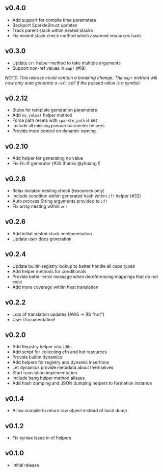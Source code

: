 ## v0.4.0
* Add support for compile time parameters
* Backport SparkleStruct updates
* Track parent stack within nested stacks
* Fix nested stack check method which assumed resources hash

## v0.3.0
* Update `or!` helper method to take multiple arguments
* Support non-ref values in `map!` (#19)

_NOTE: This release *could* contain a breaking change. The `map!` method
will now only auto generate a `ref!` call if the passed value is a symbol._

## v0.2.12
* Stubs for template generation parameters
* Add `no_value!` helper method
* Force path resets with `sparkle_path` is set
* Include all missing pseudo parameter helpers
* Provide more control on dynamic naming

## v0.2.10
* Add helper for generating no value
* Fix Fn::If generator (#35 thanks @yhuang !)

## v0.2.8
* Relax isolated nesting check (resources only)
* Include condition within generated hash within `if!` helper (#32)
* Auto process String arguments provided to `if!`
* Fix array nesting within `or!`

## v0.2.6
* Add initial nested stack implementation
* Update user docs generation

## v0.2.4
* Update builtin registry lookup to better handle all caps types
* Add helper methods for conditionals
* Provide better error message when dereferencing mappings that do not exist
* Add more coverage within heat translation

## v0.2.2
* Lots of translation updates (AWS -> RS "hot")
* User Documentation!

## v0.2.0
* Add Registry helper into Utils
* Add script for collecting cfn and hot resources
* Provide builtin dynamics
* Add helpers for registry and dynamic insertions
* Let dynamics provide metadata about themselves
* Start translation implementation
* Include bang helper method aliases
* Add hash dumping and JSON dumping helpers to formation instance

## v0.1.4
* Allow compile to return raw object instead of hash dump

## v0.1.2
* Fix syntax issue in cf helpers

## v0.1.0
* Initial release
